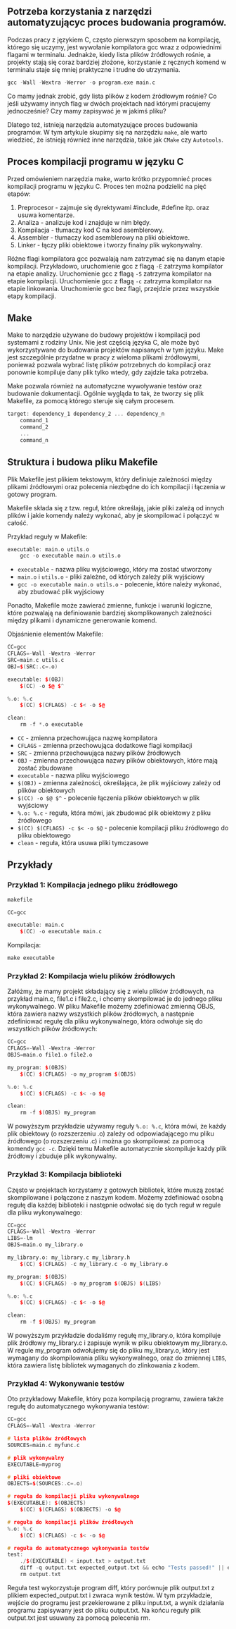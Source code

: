 ## Potrzeba korzystania z narzędzi automatyzującyc proces budowania programów.

Podczas pracy z językiem C, często pierwszym sposobem na kompilację, którego się uczymy, jest wywołanie kompilatora gcc wraz z odpowiednimi flagami w terminalu. Jednakże, kiedy lista plików źródłowych rośnie, a projekty stają się coraz bardziej złożone, korzystanie z ręcznych komend w terminalu staje się mniej praktyczne i trudne do utrzymania.

```cpp
gcc -Wall -Wextra -Werror -o program.exe main.c
```

Co mamy jednak zrobić, gdy lista plików z kodem źródłowym rośnie? Co jeśli używamy innych flag w dwóch projektach nad którymi pracujemy jednocześnie? Czy mamy zapisywać je w jakimś pliku?

Dlatego też, istnieją narzędzia automatyzujące proces budowania programów. W tym artykule skupimy się na narzędziu `make`, ale warto wiedzieć, że istnieją również inne narzędzia, takie jak `CMake` czy `Autotools`.

## Proces kompilacji programu w języku C

Przed omówieniem narzędzia make, warto krótko przypomnieć proces kompilacji programu w języku C. Proces ten można podzielić na pięć etapów:

1. Preprocesor - zajmuje się dyrektywami #include, #define itp. oraz usuwa komentarze.
2. Analiza - analizuje kod i znajduje w nim błędy.
3. Kompilacja - tłumaczy kod C na kod asemblerowy.
4. Assembler - tłumaczy kod asemblerowy na pliki obiektowe.
5. Linker - łączy pliki obiektowe i tworzy finalny plik wykonywalny.

Różne flagi kompilatora gcc pozwalają nam zatrzymać się na danym etapie kompilacji. Przykładowo, uruchomienie gcc z flagą `-E` zatrzyma kompilator na etapie analizy. Uruchomienie gcc z flagą `-S` zatrzyma kompilator na etapie kompilacji. Uruchomienie gcc z flagą `-c` zatrzyma kompilator na etapie linkowania. Uruchomienie gcc bez flagi, przejdzie przez wszystkie etapy kompilacji.

## Make
Make to narzędzie używane do budowy projektów i kompilacji pod systemami z rodziny Unix. Nie jest częścią języka C, ale może być wykorzystywane do budowania projektów napisanych w tym języku. Make jest szczególnie przydatne w pracy z wieloma plikami źródłowymi, ponieważ pozwala wybrać listę plików potrzebnych do kompilacji oraz ponownie kompiluje dany plik tylko wtedy, gdy zajdzie taka potrzeba.

Make pozwala również na automatyczne wywoływanie testów oraz budowanie dokumentacji. Ogólnie wygląda to tak, że tworzy się plik Makefile, za pomocą którego steruje się całym procesem.

```cpp
target: dependency_1 dependency_2 ... dependency_n
    command_1
    command_2
    ...
    command_n
```

## Struktura i budowa pliku Makefile

Plik Makefile jest plikiem tekstowym, który definiuje zależności między plikami źródłowymi oraz polecenia niezbędne do ich kompilacji i łączenia w gotowy program.

Makefile składa się z tzw. reguł, które określają, jakie pliki zależą od innych plików i jakie komendy należy wykonać, aby je skompilować i połączyć w całość.

Przykład reguły w Makefile:

```cpp
executable: main.o utils.o
    gcc -o executable main.o utils.o
```

* `executable` - nazwa pliku wyjściowego, który ma zostać utworzony
* `main.o` i `utils.o` - pliki zależne, od których zależy plik wyjściowy
* `gcc -o executable main.o utils.o` - polecenie, które należy wykonać, aby zbudować plik wyjściowy

Ponadto, Makefile może zawierać zmienne, funkcje i warunki logiczne, które pozwalają na definiowanie bardziej skomplikowanych zależności między plikami i dynamiczne generowanie komend.

Objaśnienie elementów Makefile:

```cpp
CC=gcc
CFLAGS=-Wall -Wextra -Werror
SRC=main.c utils.c
OBJ=$(SRC:.c=.o)

executable: $(OBJ)
	$(CC) -o $@ $^

%.o: %.c
	$(CC) $(CFLAGS) -c $< -o $@

clean:
	rm -f *.o executable
```

* `CC` - zmienna przechowująca nazwę kompilatora
* `CFLAGS` - zmienna przechowująca dodatkowe flagi kompilacji
* `SRC` - zmienna przechowująca nazwy plików źródłowych
* `OBJ` - zmienna przechowująca nazwy plików obiektowych, które mają zostać zbudowane
* `executable` - nazwa pliku wyjściowego
* `$(OBJ)` - zmienna zależności, określająca, że plik wyjściowy zależy od plików obiektowych
* `$(CC) -o $@ $^` - polecenie łączenia plików obiektowych w plik wyjściowy
* `%.o: %.c` - reguła, która mówi, jak zbudować plik obiektowy z pliku źródłowego
* `$(CC) $(CFLAGS) -c $< -o $@` - polecenie kompilacji pliku źródłowego do pliku obiektowego
* `clean` - reguła, która usuwa pliki tymczasowe
    
## Przykłady

### Przykład 1: Kompilacja jednego pliku źródłowego

```cpp
makefile

CC=gcc

executable: main.c
	$(CC) -o executable main.c
```

Kompilacja:

```cpp
make executable
```

### Przykład 2: Kompilacja wielu plików źródłowych

Załóżmy, że mamy projekt składający się z wielu plików źródłowych, na przykład main.c, file1.c i file2.c, i chcemy skompilować je do jednego pliku wykonywalnego. W pliku Makefile możemy zdefiniować zmienną OBJS, która zawiera nazwy wszystkich plików źródłowych, a następnie zdefiniować regułę dla pliku wykonywalnego, która odwołuje się do wszystkich plików źródłowych:

```cpp
CC=gcc
CFLAGS=-Wall -Wextra -Werror
OBJS=main.o file1.o file2.o

my_program: $(OBJS)
	$(CC) $(CFLAGS) -o my_program $(OBJS)

%.o: %.c
	$(CC) $(CFLAGS) -c $< -o $@

clean:
	rm -f $(OBJS) my_program
```

W powyższym przykładzie używamy reguły `%.o: %.c`, która mówi, że każdy plik obiektowy (o rozszerzeniu .o) zależy od odpowiadającego mu pliku źródłowego (o rozszerzeniu .c) i można go skompilować za pomocą komendy `gcc -c`. Dzięki temu Makefile automatycznie skompiluje każdy plik źródłowy i zbuduje plik wykonywalny.

### Przykład 3: Kompilacja biblioteki

Często w projektach korzystamy z gotowych bibliotek, które muszą zostać skompilowane i połączone z naszym kodem. Możemy zdefiniować osobną regułę dla każdej biblioteki i następnie odwołać się do tych reguł w regule dla pliku wykonywalnego:

```cpp
CC=gcc
CFLAGS=-Wall -Wextra -Werror
LIBS=-lm
OBJS=main.o my_library.o

my_library.o: my_library.c my_library.h
	$(CC) $(CFLAGS) -c my_library.c -o my_library.o

my_program: $(OBJS)
	$(CC) $(CFLAGS) -o my_program $(OBJS) $(LIBS)

%.o: %.c
	$(CC) $(CFLAGS) -c $< -o $@

clean:
	rm -f $(OBJS) my_program
```

W powyższym przykładzie dodaliśmy regułę my_library.o, która kompiluje plik źródłowy my_library.c i zapisuje wynik w pliku obiektowym my_library.o. W regule my_program odwołujemy się do pliku my_library.o, który jest wymagany do skompilowania pliku wykonywalnego, oraz do zmiennej `LIBS`, która zawiera listę bibliotek wymaganych do zlinkowania z kodem.

### Przykład 4: Wykonywanie testów

Oto przykładowy Makefile, który poza kompilacją programu, zawiera także regułę do automatycznego wykonywania testów:

```cpp
CC=gcc
CFLAGS=-Wall -Wextra -Werror

# lista plików źródłowych
SOURCES=main.c myfunc.c

# plik wykonywalny
EXECUTABLE=myprog

# pliki obiektowe
OBJECTS=$(SOURCES:.c=.o)

# reguła do kompilacji pliku wykonywalnego
$(EXECUTABLE): $(OBJECTS)
	$(CC) $(CFLAGS) $(OBJECTS) -o $@

# reguła do kompilacji plików źródłowych
%.o: %.c
	$(CC) $(CFLAGS) -c $< -o $@

# reguła do automatycznego wykonywania testów
test:
	./$(EXECUTABLE) < input.txt > output.txt
	diff -q output.txt expected_output.txt && echo "Tests passed!" || echo "Tests failed!"
	rm output.txt
```

Reguła test wykorzystuje program diff, który porównuje plik output.txt z plikiem expected_output.txt i zwraca wynik testów. W tym przykładzie, wejście do programu jest przekierowane z pliku input.txt, a wynik działania programu zapisywany jest do pliku output.txt. Na końcu reguły plik output.txt jest usuwany za pomocą polecenia rm.
